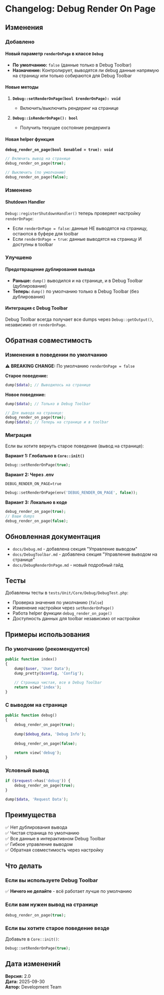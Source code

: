 # Changelog: Debug Render On Page

## Изменения

### Добавлено

#### Новый параметр `renderOnPage` в классе `Debug`

- **По умолчанию:** `false` (данные только в Debug Toolbar)
- **Назначение:** Контролирует, выводятся ли debug данные напрямую на страницу или только собираются для Debug Toolbar

#### Новые методы

1. **`Debug::setRenderOnPage(bool $renderOnPage): void`**
   - Включить/выключить рендеринг на странице
   
2. **`Debug::isRenderOnPage(): bool`**
   - Получить текущее состояние рендеринга

#### Новая helper функция

**`debug_render_on_page(bool $enabled = true): void`**
```php
// Включить вывод на странице
debug_render_on_page(true);

// Выключить (по умолчанию)
debug_render_on_page(false);
```

### Изменено

#### Shutdown Handler

`Debug::registerShutdownHandler()` теперь проверяет настройку `renderOnPage`:
- Если `renderOnPage = false`: данные НЕ выводятся на страницу, остаются в буфере для toolbar
- Если `renderOnPage = true`: данные выводятся на страницу И доступны в toolbar

### Улучшено

#### Предотвращение дублирования вывода

- **Раньше:** `dump()` выводился и на странице, и в Debug Toolbar (дублирование)
- **Теперь:** `dump()` по умолчанию только в Debug Toolbar (без дублирования)

#### Интеграция с Debug Toolbar

Debug Toolbar всегда получает все dumps через `Debug::getOutput()`, независимо от `renderOnPage`.

## Обратная совместимость

### Изменения в поведении по умолчанию

⚠️ **BREAKING CHANGE:** По умолчанию `renderOnPage = false`

**Старое поведение:**
```php
dump($data); // Выводилось на странице
```

**Новое поведение:**
```php
dump($data); // Только в Debug Toolbar

// Для вывода на странице:
debug_render_on_page(true);
dump($data); // Теперь на странице и в toolbar
```

### Миграция

Если вы хотите вернуть старое поведение (вывод на странице):

**Вариант 1: Глобально в `Core::init()`**
```php
Debug::setRenderOnPage(true);
```

**Вариант 2: Через .env**
```env
DEBUG_RENDER_ON_PAGE=true
```

```php
Debug::setRenderOnPage(env('DEBUG_RENDER_ON_PAGE', false));
```

**Вариант 3: Локально в коде**
```php
debug_render_on_page(true);
// Ваши dumps
debug_render_on_page(false);
```

## Обновленная документация

- `docs/Debug.md` - добавлена секция "Управление выводом"
- `docs/DebugToolbar.md` - добавлена секция "Управление выводом на странице"
- `docs/DebugRenderOnPage.md` - новый подробный гайд

## Тесты

Добавлены тесты в `tests/Unit/Core/Debug/DebugTest.php`:
- Проверка значения по умолчанию (`false`)
- Изменение настройки через `setRenderOnPage()`
- Работа helper функции `debug_render_on_page()`
- Доступность данных для toolbar независимо от настройки

## Примеры использования

### По умолчанию (рекомендуется)

```php
public function index() 
{
    dump($user, 'User Data');
    dump_pretty($config, 'Config');
    
    // Страница чистая, все в Debug Toolbar
    return view('index');
}
```

### С выводом на странице

```php
public function debug() 
{
    debug_render_on_page(true);
    
    dump($debug_data, 'Debug Info');
    
    debug_render_on_page(false);
    
    return view('debug');
}
```

### Условный вывод

```php
if ($request->has('debug')) {
    debug_render_on_page(true);
}

dump($data, 'Request Data');
```

## Преимущества

✅ Нет дублирования вывода  
✅ Чистая страница по умолчанию  
✅ Все данные в интерактивном Debug Toolbar  
✅ Гибкое управление выводом  
✅ Обратная совместимость через настройку

## Что делать

### Если вы используете Debug Toolbar

✅ **Ничего не делайте** - всё работает лучше по умолчанию

### Если вам нужен вывод на странице

```php
debug_render_on_page(true);
```

### Если вы хотите старое поведение везде

Добавьте в `Core::init()`:
```php
Debug::setRenderOnPage(true);
```

## Дата изменений

**Версия:** 2.0  
**Дата:** 2025-09-30  
**Автор:** Development Team
